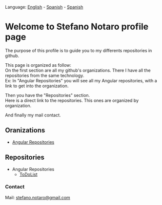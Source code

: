 Language: [English](/README.md "English") - [Spanish](/README.es.md "Spanish") - [Spanish](./README.es.md "Spanish")
# Welcome to Stefano Notaro profile page

The purpose of this profile is to guide you to my differents repositories in github.

This page is organized as follow:  
  On the first section are all my github's organizations. There I have all the repositories from the same technology.  
  Ex: In "Angular Repositories" you will see all my Angular repositories, with a link to get into the organization.
  
  Then you have the "Repositories" section.  
  Here is a direct link to the repositories. This ones are organized by organization.
  
  And finally my mail contact.

## **Oranizations**

 - [Angular Repositories](https://github.com/StefanoNotaro-AngularRepositories "Angular Repositories")

## **Repositories**

- Angular Repositories
  - [ToDoList](https://github.com/StefanoNotaro-AngularRepositories/ToDoList "To-Do app project")

### **Contact**

Mail: stefano.notaro@gmail.com
